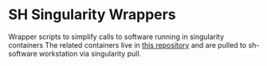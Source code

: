 # SH Singularity Wrappers

Wrapper scripts to simplify calls to software running in singularity containers
The related containers live in [this repository](https://github.com/brown-ccv/docker-stacks/tree/master/stronghold) and are pulled to sh-software workstation via singularity pull. 